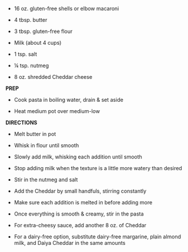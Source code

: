 -   16 oz. gluten-free shells or elbow macaroni

-   4 tbsp. butter

-   3 tbsp. gluten-free flour

-   Milk (about 4 cups)

-   1 tsp. salt

-   ¼ tsp. nutmeg

-   8 oz. shredded Cheddar cheese

**PREP**

-   Cook pasta in boiling water, drain & set aside

-   Heat medium pot over medium-low

**DIRECTIONS**

-   Melt butter in pot

-   Whisk in flour until smooth

-   Slowly add milk, whisking each addition until smooth

-   Stop adding milk when the texture is a little more watery than
    desired

-   Stir in the nutmeg and salt

-   Add the Cheddar by small handfuls, stirring constantly

-   Make sure each addition is melted in before adding more

-   Once everything is smooth & creamy, stir in the pasta

-   For extra-cheesy sauce, add another 8 oz. of Cheddar

-   For a dairy-free option, substitute dairy-free margarine, plain
    almond milk, and Daiya Cheddar in the same amounts

